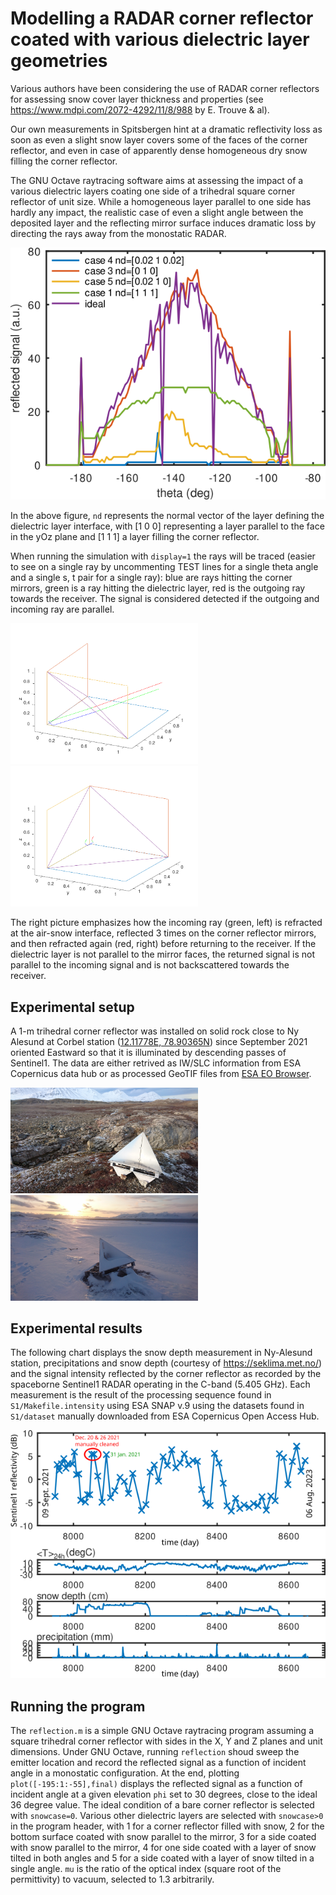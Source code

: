 # Modelling a RADAR corner reflector coated with various dielectric layer geometries

Various authors have been considering the use of RADAR corner reflectors for assessing
snow cover layer thickness and properties (see https://www.mdpi.com/2072-4292/11/8/988 
by E. Trouve & al). 

Our own measurements in Spitsbergen hint at a dramatic reflectivity loss as soon as even
a slight snow layer covers some of the faces of the corner reflector, and even in case
of apparently dense homogeneous dry snow filling the corner reflector.

The GNU Octave raytracing software aims at assessing the impact of a various dielectric
layers coating one side of a trihedral square corner reflector of unit size. While a 
homogeneous layer parallel to one side has hardly any impact, the realistic case of even
a slight angle between the deposited layer and the reflecting mirror surface induces
dramatic loss by directing the rays away from the monostatic RADAR.

<img src="reflection.png">

In the above figure, ``nd`` represents the normal vector of the layer defining the dielectric
layer interface, with [1 0 0] representing a layer parallel to the face in the yOz plane
and [1 1 1] a layer filling the corner reflector.

When running the simulation with ``display=1`` the rays will be traced (easier to see on a single
ray by uncommenting TEST lines for a single theta angle and a single s, t pair for a single ray): blue
are rays hitting the corner mirrors, green is a ray hitting the dielectric layer, red is the outgoing
ray towards the receiver. The signal is considered detected if the outgoing and incoming ray are
parallel.

<img src="mu1p51.png" width=300><img src="mu1p52.png" width=300>

The right picture emphasizes how the incoming ray (green, left) is refracted at the air-snow
interface, reflected 3 times on the corner reflector mirrors, and then refracted again (red, right)
before returning to the receiver. If the dielectric layer is not parallel to the mirror faces, the
returned signal is not parallel to the incoming signal and is not backscattered towards the receiver.

## Experimental setup

A 1-m trihedral corner reflector was installed on solid rock close to Ny Alesund at Corbel
station ([12.11778E, 78.90365N](https://goo.gl/maps/qpgrMF41vFTqENkcA)) since September
2021 oriented Eastward so that it is illuminated by descending passes of Sentinel1. The
data are either retrived as IW/SLC information from ESA Copernicus data hub or as processed 
GeoTIF files from [ESA EO Browser](https://apps.sentinel-hub.com/eo-browser/?zoom=13&lat=78.903&lng=12.1053).

<img src="2209.jpg" width=300><img src="2304.jpg" width=300>

## Experimental results

The following chart displays the snow depth measurement in Ny-Alesund station, precipitations
and snow depth (courtesy of https://seklima.met.no/) and the signal intensity reflected by the 
corner reflector as recorded by the spaceborne Sentinel1 RADAR operating in the C-band (5.405 GHz).
Each measurement is the result of the processing sequence found in ``S1/Makefile.intensity`` using
ESA SNAP v.9 using the datasets found in ``S1/dataset`` manually downloaded from ESA Copernicus Open 
Access Hub.

<img src="S1/all.png">

## Running the program

The ``reflection.m`` is a simple GNU Octave raytracing program assuming a square trihedral corner
reflector with sides in the X, Y and Z planes and unit dimensions. Under GNU Octave, running ``reflection``
shoud sweep the emitter location and record the reflected signal as a function of incident angle in a monostatic
configuration. At the end, plotting ``plot([-195:1:-55],final)`` displays the reflected signal as a 
function of incident angle at a given elevation ``phi`` set to 30 degrees, close to the ideal 36 degree value.
The ideal condition of a bare corner reflector is selected with ``snowcase=0``. Various other dielectric
layers are selected with ``snowcase>0`` in the program header, with 1 for a corner reflector filled with snow,
2 for the bottom surface coated with snow parallel to the mirror, 3 for a side coated with snow parallel to the mirror,
4 for one side coated with a layer of snow tilted in both angles and 5 for a side coated with a layer of
snow tilted in a single angle. ``mu`` is the ratio of the optical index (square root of the permittivity) to
vacuum, selected to 1.3 arbitrarily.

